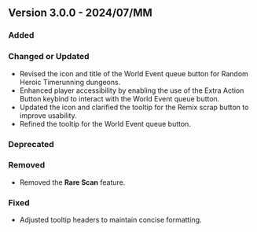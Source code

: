 ## Version 3.0.0 - 2024/07/MM

### Added
### Changed or Updated
- Revised the icon and title of the World Event queue button for Random Heroic Timerunning dungeons.
- Enhanced player accessibility by enabling the use of the Extra Action Button keybind to interact with the World Event queue button.
- Updated the icon and clarified the tooltip for the Remix scrap button to improve usability.
- Refined the tooltip for the World Event queue button.
### Deprecated
### Removed
- Removed the **Rare Scan** feature.
### Fixed
- Adjusted tooltip headers to maintain concise formatting.